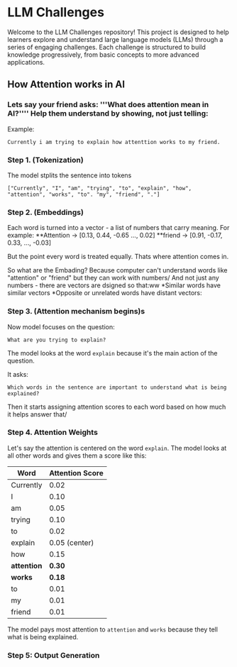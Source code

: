 # LLM Challenges

Welcome to the LLM Challenges repository! This project is designed to help learners explore and understand large language models (LLMs) through a series of engaging challenges. Each challenge is structured to build knowledge progressively, from basic concepts to more advanced applications.

## How Attention works in AI
### Lets say your friend asks: '''What does attention mean in AI?'''' Help them understand by showing, not just telling:
Example:
```
Currently i am trying to explain how attenttion works to my friend.
```
### Step 1. (Tokenization)
The model stplits the sentence into tokens
```
["Currently", "I", "am", "trying", "to", "explain", "how", "attention", "works", "to". "my", "friend", "."]
```

### Step 2. (Embeddings)

Each word is turned into a vector - a list of numbers that carry meaning. For example:
**Attention -> [0.13, 0.44, -0.65 ..., 0.02]
**friend -> [0.91, -0.17, 0.33, ..., -0.03]

But the point every word is treated equally. Thats where attention comes in.

So what are the Embading?
Because computer can't understand words like "attention" or "friend" but they can work with numbers/
And not just any numbers - there are vectors are dsigned so that:ww
*Similar words have similar vectors
*Opposite or unrelated words have distant vectors:


### Step 3. (Attention mechanism begins)s

Now model focuses on the question:

```
What are you trying to explain?
```

The model looks at the word ```explain``` because it's the main action of the question.

It asks:
```
Which words in the sentence are important to understand what is being explained?
```

Then it starts assigning attention scores to each word based on how much it helps answer that/

### Step 4. Attention Weights

Let's say the attention is centered on the word ```explain```. The model looks at all other words and gives them a score like this:

| Word          | Attention Score |
| ------------- | --------------- |
| Currently     | 0.02            |
| I             | 0.10            |
| am            | 0.05            |
| trying        | 0.10            |
| to            | 0.02            |
| explain       | 0.05 (center)   |
| how           | 0.15            |
| **attention** | **0.30**        |
| **works**     | **0.18**        |
| to            | 0.01            |
| my            | 0.01            |
| friend        | 0.01            |


The model pays most attention to ```attention``` and ```works``` because they tell what is being explained.


### Step 5: Output Generation
